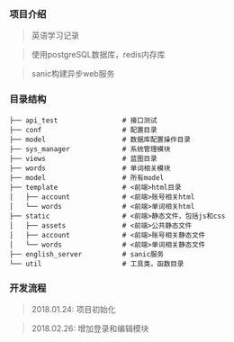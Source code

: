 ### 项目介绍
> 英语学习记录

> 使用postgreSQL数据库，redis内存库

> sanic构建异步web服务

### 目录结构

```
├── api_test                # 接口测试
├── conf                    # 配置目录
├── model                   # 数据库配置操作目录
├── sys_manager             # 系统管理模块
├── views                   # 蓝图目录
├── words                   # 单词相关模块
├── model                   # 所有model
├── template                # <前端>html目录
│   ├── account             # <前端>账号相关html
│   └── words               # <前端>单词相关html
├── static                  # <前端>静态文件，包括js和css
│   ├── assets              # <前端>公共静态文件
│   ├── account             # <前端>账号相关静态文件
│   └── words               # <前端>单词相关静态文件
├── english_server          # sanic服务
└── util                    # 工具类，函数目录
```

### 开发流程
> 2018.01.24: 项目初始化

> 2018.02.26: 增加登录和编辑模块
